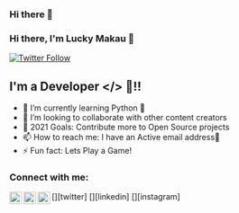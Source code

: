 ### Hi there 👋

<!--
**makaulucky/makaulucky** is a ✨ _special_ ✨ repository because its `README.md` (this file) appears on your GitHub profile.

Here are some ideas to get you started:

- 🔭 I’m currently working on ...
- 🌱 I’m currently learning ...
- 👯 I’m looking to collaborate on ...
- 🤔 I’m looking for help with ...
- 💬 Ask me about ...
- 📫 How to reach me: ...
- 😄 Pronouns: ...
- ⚡ Fun fact: ...
-->
### Hi there, I'm Lucky Makau 👋

[![Twitter Follow](https://img.shields.io/twitter/follow/makaulucky?color=1DA1F2&logo=twitter&style=for-the-badge)](https://twitter.com/intent/follow?original_referer=https%3A%2F%2Fgithub.com%2FcodeSTACKr&screen_name=codeSTACKr)

## I'm a Developer </> 🤣!!

- 🌱 I’m currently learning Python 🤣
- 👯 I’m looking to collaborate with other content creators
- 🥅 2021 Goals: Contribute more to Open Source projects
- 📫 How to reach me: I have an Active email address🤣
- ⚡ Fun fact: Lets Play a Game!
### Connect with me:

[<img align="left" alt="makaulucky | Twitter" width="22px" src="https://cdn.jsdelivr.net/npm/simple-icons@v3/icons/twitter.svg" />][twitter]
[<img align="left" alt="makaulucky | LinkedIn" width="22px" src="https://cdn.jsdelivr.net/npm/simple-icons@v3/icons/linkedin.svg" />][linkedin]
[<img align="left" alt="its_makaujr | Instagram" width="22px" src="https://cdn.jsdelivr.net/npm/simple-icons@v3/icons/instagram.svg" />][instagram]



